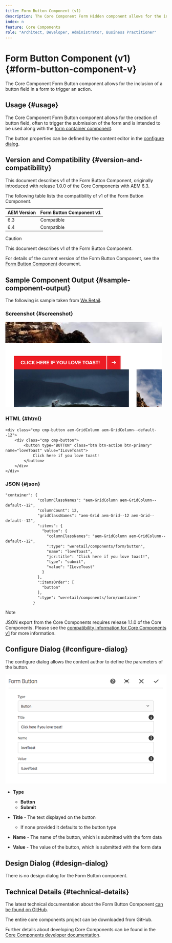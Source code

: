 ```yaml
---
title: Form Button Component (v1)
description: The Core Component Form Hidden component allows for the inclusion of a hidden field in a form.
index: n
feature: Core Components
role: "Architect, Developer, Administrator, Business Practitioner"
---
```


# Form Button Component (v1) {#form-button-component-v}

The Core Component Form Button component allows for the inclusion of a button field in a form to trigger an action.

## Usage {#usage}

The Core Component Form Button component allows for the creation of button field, often to trigger the submission of the form and is intended to be used along with the [form container component](form-container-v1.md).

The button properties can be defined by the content editor in the [configure dialog](#configure-dialog).

## Version and Compatibility {#version-and-compatibility}

This document describes v1 of the Form Button Component, originally introduced with release 1.0.0 of the Core Components with AEM 6.3.

The following table lists the compatibility of v1 of the Form Button Component.

|AEM Version|Form Button Component v1|
|--- |--- |
|6.3|Compatible|
|6.4|Compatible|

>[!CAUTION]
>
>This document describes v1 of the Form Button Component.
>
>For details of the current version of the Form Button Component, see the [Form Button Component](/help/components/forms/form-button.md) document.

## Sample Component Output {#sample-component-output}

The following is sample taken from [We.Retail](https://helpx.adobe.com/experience-manager/6-4/sites/developing/using/we-retail.html).

### Screenshot {#screenshot}

![](/help/assets/chlimage_1-48.png) 

### HTML {#html}

```
<div class="cmp cmp-button aem-GridColumn aem-GridColumn--default--12">
    <div class="cmp cmp-button">
        <button type="BUTTON" class="btn btn-action btn-primary" name="loveToast" value="ILoveToast">
            Click here if you love toast!
        </button>
    </div>
</div>
```

### JSON {#json}

```
"container": {
              "columnClassNames": "aem-GridColumn aem-GridColumn--default--12",
              "columnCount": 12,
              "gridClassNames": "aem-Grid aem-Grid--12 aem-Grid--default--12",
              ":items": {
                "button": {
                  "columnClassNames": "aem-GridColumn aem-GridColumn--default--12",
                  ":type": "weretail/components/form/button",
                  "name": "loveToast",
                  "jcr:title": "Click here if you love toast!",
                  "type": "submit",
                  "value": "ILoveToast"
                }
              },
              ":itemsOrder": [
                "button"
              ],
              ":type": "weretail/components/form/container"
            }
```

>[!NOTE]
>
>JSON export from the Core Components requires release 1.1.0 of the Core Components. Please see the [compatibility information for Core Components v1](/help/versions.md) for more information.

## Configure Dialog {#configure-dialog}

The configure dialog allows the content author to define the parameters of the button.

![](/help/assets/chlimage_1-49.png)

* **Type**
  * **Button**
  * **Submit**

* **Title** - The text displayed on the button
  * If none provided it defaults to the button type

* **Name** - The name of the button, which is submitted with the form data
* **Value** - The value of the button, which is submitted with the form data

## Design Dialog {#design-dialog}

There is no design dialog for the Form Button component.

## Technical Details {#technical-details}

The latest technical documentation about the Form Button Component [can be found on GitHub](https://github.com/adobe/aem-core-wcm-components/tree/master/content/src/content/jcr_root/apps/core/wcm/components/form/button/v1/button).

The entire core components project can be downloaded from GitHub.

Further details about developing Core Components can be found in the [Core Components developer documentation](/help/developing/overview.md).
